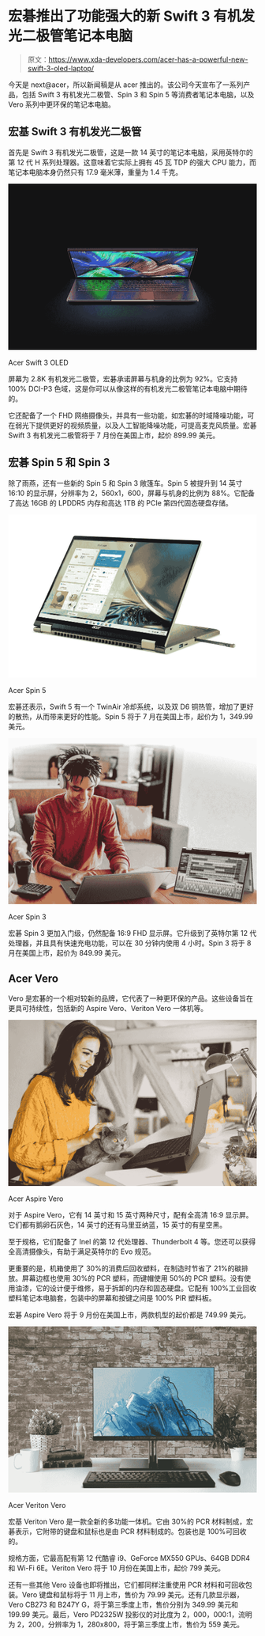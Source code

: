 # 宏碁推出了功能强大的新 Swift 3 有机发光二极管笔记本电脑

> 原文：<https://www.xda-developers.com/acer-has-a-powerful-new-swift-3-oled-laptop/>

今天是 next@acer，所以新闻稿是从 acer 推出的。该公司今天宣布了一系列产品，包括 Swift 3 有机发光二极管、Spin 3 和 Spin 5 等消费者笔记本电脑，以及 Vero 系列中更环保的笔记本电脑。

## 宏基 Swift 3 有机发光二极管

首先是 Swift 3 有机发光二极管，这是一款 14 英寸的笔记本电脑，采用英特尔的第 12 代 H 系列处理器。这意味着它实际上拥有 45 瓦 TDP 的强大 CPU 能力，而笔记本电脑本身仍然只有 17.9 毫米薄，重量为 1.4 千克。

 <picture>![Acer Swift 3 with lid closed](img/e84a8551034d6f8c57c7e070d47d9d62.png)</picture> 

Acer Swift 3 OLED

屏幕为 2.8K 有机发光二极管，宏碁承诺屏幕与机身的比例为 92%。它支持 100% DCI-P3 色域，这是你可以从像这样的有机发光二极管笔记本电脑中期待的。

它还配备了一个 FHD 网络摄像头，并具有一些功能，如宏碁的时域降噪功能，可在弱光下提供更好的视频质量，以及人工智能降噪功能，可提高麦克风质量。宏碁 Swift 3 有机发光二极管将于 7 月份在美国上市，起价 899.99 美元。

## 宏碁 Spin 5 和 Spin 3

除了雨燕，还有一些新的 Spin 5 和 Spin 3 敞篷车。Spin 5 被提升到 14 英寸 16:10 的显示屏，分辨率为 2，560x1，600，屏幕与机身的比例为 88%。它配备了高达 16GB 的 LPDDR5 内存和高达 1TB 的 PCIe 第四代固态硬盘存储。

 <picture>![Acer Spin 5 in convertible mode](img/5277fdd85994fe23715733f2e832c8fc.png)</picture> 

Acer Spin 5

宏碁还表示，Swift 5 有一个 TwinAir 冷却系统，以及双 D6 铜热管，增加了更好的散热，从而带来更好的性能。Spin 5 将于 7 月在美国上市，起价为 1，349.99 美元。

 <picture>![Man using Acer Spin 3](img/a43bd7a4b518dc9a1ac9e5e3b8135cad.png)</picture> 

Acer Spin 3

宏碁 Spin 3 更加入门级，仍然配备 16:9 FHD 显示屏。它升级到了英特尔第 12 代处理器，并且具有快速充电功能，可以在 30 分钟内使用 4 小时。Spin 3 将于 8 月在美国上市，起价为 849.99 美元。

## Acer Vero

Vero 是宏碁的一个相对较新的品牌，它代表了一种更环保的产品。这些设备旨在更具可持续性，包括新的 Aspire Vero、Veriton Vero 一体机等。

 <picture>![Woman and cat using laptop](img/8d521b04564ed0d7193e54e51b7df8bf.png)</picture> 

Acer Aspire Vero

对于 Aspire Vero，它有 14 英寸和 15 英寸两种尺寸，配有全高清 16:9 显示屏。它们都有鹅卵石灰色，14 英寸的还有马里亚纳蓝，15 英寸的有星空黑。

至于规格，它们配备了 Inel 的第 12 代处理器、Thunderbolt 4 等。您还可以获得全高清摄像头，有助于满足英特尔的 Evo 规范。

更重要的是，机箱使用了 30%的消费后回收塑料，在制造时节省了 21%的碳排放。屏幕边框也使用 30%的 PCR 塑料，而键帽使用 50%的 PCR 塑料。没有使用油漆，它的设计便于维修，易于拆卸的内存和固态硬盘。它配有 100%工业回收塑料笔记本电脑套，包装中的屏幕和按键之间是 100% PIR 塑料板。

宏碁 Aspire Vero 将于 9 月份在美国上市，两款机型的起价都是 749.99 美元。

 <picture>![Acer all-in-one PC](img/1376e6ec91573ab0586ee3c02476e6fe.png)</picture> 

Acer Veriton Vero

宏基 Veriton Vero 是一款全新的多功能一体机。它由 30%的 PCR 材料制成，宏碁表示，它附带的键盘和鼠标也是由 PCR 材料制成的。包装也是 100%可回收的。

规格方面，它最高配有第 12 代酷睿 i9、GeForce MX550 GPUs、64GB DDR4 和 Wi-Fi 6E。Veriton Vero 将于 10 月份在美国上市，起价 799 美元。

还有一些其他 Vero 设备也即将推出，它们都同样注重使用 PCR 材料和可回收包装。Vero 键盘和鼠标将于 11 月上市，售价为 79.99 美元。还有几款显示器，Vero CB273 和 B247Y G，将于第三季度上市，售价分别为 349.99 美元和 199.99 美元。最后，Vero PD2325W 投影仪的对比度为 2，000，000:1，流明为 2，200，分辨率为 1，280x800，将于第三季度上市，售价为 559 美元。